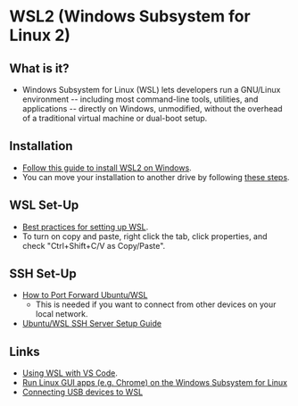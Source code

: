 # WSL2 (Windows Subsystem for Linux 2)

## What is it?
- Windows Subsystem for Linux (WSL) lets developers run a GNU/Linux environment -- including most command-line tools, utilities, and applications -- directly on Windows, unmodified, without the overhead of a traditional virtual machine or dual-boot setup.

## Installation
- [Follow this guide to install WSL2 on Windows](https://learn.microsoft.com/en-us/windows/wsl/install).
- You can move your installation to another drive by following [these steps](https://dev.to/mefaba/installing-wsl-on-another-drive-in-windows-5c4a).

## WSL Set-Up
- [Best practices for setting up WSL](https://learn.microsoft.com/en-us/windows/wsl/setup/environment).
- To turn on copy and paste, right click the tab, click properties, and check "Ctrl+Shift+C/V as Copy/Paste".

## SSH Set-Up
- [How to Port Forward Ubuntu/WSL](https://www.youtube.com/watch?v=6XIewWXXSNs)
    - This is needed if you want to connect from other devices on your local network.
- [Ubuntu/WSL SSH Server Setup Guide](https://www.youtube.com/watch?v=VjkE4dqdHX8)

## Links
- [Using WSL with VS Code](https://learn.microsoft.com/en-us/windows/wsl/tutorials/wsl-vscode).
- [Run Linux GUI apps (e.g. Chrome) on the Windows Subsystem for Linux](https://learn.microsoft.com/en-us/windows/wsl/tutorials/gui-apps)
- [Connecting USB devices to WSL](https://learn.microsoft.com/en-us/windows/wsl/connect-usb)
